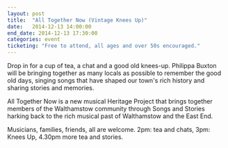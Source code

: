 ```yaml
---
layout: post
title:  "All Together Now (Vintage Knees Up)"
date:   2014-12-13 14:00:00
end_date: 2014-12-13 17:30:00
categories: event
ticketing: "Free to attend, all ages and over 50s encouraged."
---
```

Drop in for a cup of tea, a chat and a good old knees-up. Philippa Buxton will be bringing together as many locals as possible to remember the good old days, singing songs that have shaped our town's rich history and sharing stories and memories.

All Together Now is a new musical Heritage Project that brings together members of the Walthamstow community through Songs and Stories harking back to the rich musical past of Walthamstow and the East End.

Musicians, families, friends, all are welcome. 2pm: tea and chats, 3pm: Knees Up, 4.30pm more tea and stories.
